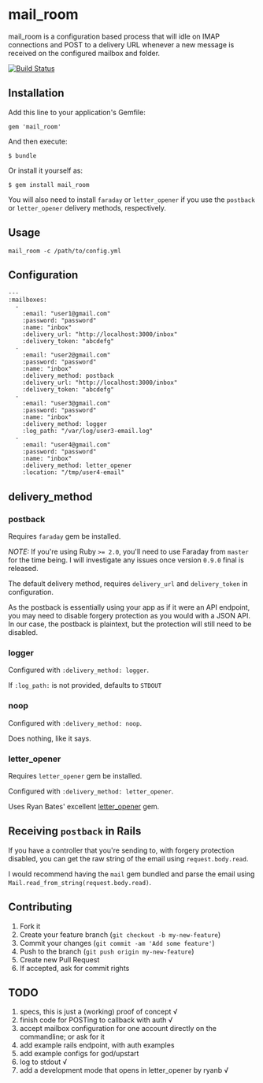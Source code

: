 # mail_room #

mail_room is a configuration based process that will idle on IMAP connections and POST to a delivery URL whenever a new message is received on the configured mailbox and folder.

[![Build Status](https://travis-ci.org/tpitale/mail_room.png?branch=master)](https://travis-ci.org/tpitale/mail_room)

## Installation ##

Add this line to your application's Gemfile:

    gem 'mail_room'

And then execute:

    $ bundle

Or install it yourself as:

    $ gem install mail_room

You will also need to install `faraday` or `letter_opener` if you use the `postback` or `letter_opener` delivery methods, respectively.

## Usage ##

    mail_room -c /path/to/config.yml

## Configuration ##

    ---
    :mailboxes:
      -
        :email: "user1@gmail.com"
        :password: "password"
        :name: "inbox"
        :delivery_url: "http://localhost:3000/inbox"
        :delivery_token: "abcdefg"
      -
        :email: "user2@gmail.com"
        :password: "password"
        :name: "inbox"
        :delivery_method: postback
        :delivery_url: "http://localhost:3000/inbox"
        :delivery_token: "abcdefg"
      -
        :email: "user3@gmail.com"
        :password: "password"
        :name: "inbox"
        :delivery_method: logger
        :log_path: "/var/log/user3-email.log"
      -
        :email: "user4@gmail.com"
        :password: "password"
        :name: "inbox"
        :delivery_method: letter_opener
        :location: "/tmp/user4-email"

## delivery_method ##

### postback ###

Requires `faraday` gem be installed.

*NOTE:* If you're using Ruby `>= 2.0`, you'll need
to use Faraday from `master` for the time being. I will investigate any issues
once version `0.9.0` final is released.

The default delivery method, requires `delivery_url` and `delivery_token` in 
configuration.

As the postback is essentially using your app as if it were an API endpoint, 
you may need to disable forgery protection as you would with a JSON API. In 
our case, the postback is plaintext, but the protection will still need to be 
disabled.

### logger ###

Configured with `:delivery_method: logger`.

If `:log_path:` is not provided, defaults to `STDOUT`

### noop ###

Configured with `:delivery_method: noop`.

Does nothing, like it says.

### letter_opener ###

Requires `letter_opener` gem be installed.

Configured with `:delivery_method: letter_opener`.

Uses Ryan Bates' excellent [letter_opener](https://github.com/ryanb/letter_opener) gem.

## Receiving `postback` in Rails ##

If you have a controller that you're sending to, with forgery protection
disabled, you can get the raw string of the email using `request.body.read`.

I would recommend having the `mail` gem bundled and parse the email using
`Mail.read_from_string(request.body.read)`.

## Contributing ##

1. Fork it
2. Create your feature branch (`git checkout -b my-new-feature`)
3. Commit your changes (`git commit -am 'Add some feature'`)
4. Push to the branch (`git push origin my-new-feature`)
5. Create new Pull Request
6. If accepted, ask for commit rights

## TODO ##

1. specs, this is just a (working) proof of concept √
2. finish code for POSTing to callback with auth √
3. accept mailbox configuration for one account directly on the commandline; or ask for it
4. add example rails endpoint, with auth examples
5. add example configs for god/upstart
6. log to stdout √
7. add a development mode that opens in letter_opener by ryanb √
